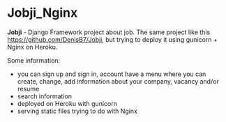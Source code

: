 # 								Jobji_Nginx

**Jobji** - Django Framework project about job. The same project like this https://github.com/DenisB7/Jobji, but trying to deploy it using gunicorn + Nginx on Heroku.

Some information:
- you can sign up and sign in, account have a menu where you can create, change, add information about your company, vacancy and/or resume
- search information
- deployed on Heroku with gunicorn
- serving static files trying to do with Nginx
